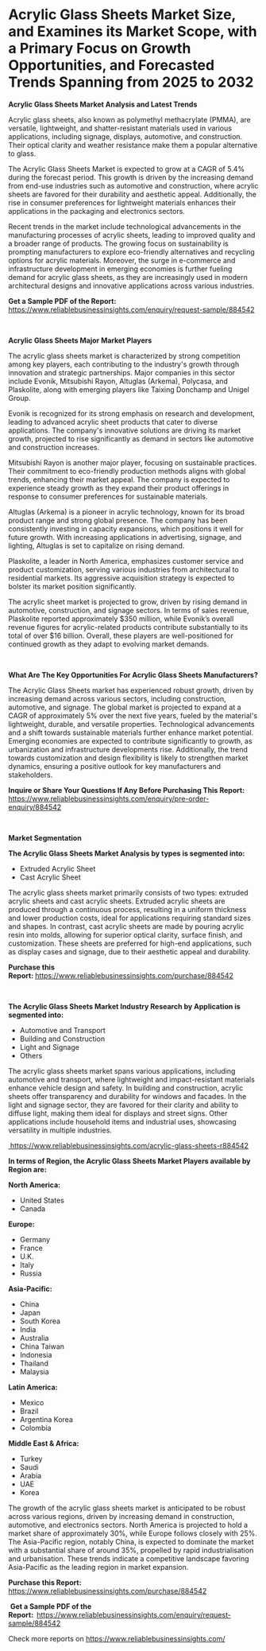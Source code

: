 <p><h1>Acrylic Glass Sheets Market Size, and Examines its Market Scope, with a Primary Focus on Growth Opportunities, and Forecasted Trends Spanning from 2025 to 2032</h1></p><p><strong>Acrylic Glass Sheets Market Analysis and Latest Trends</strong></p>
<p><p>Acrylic glass sheets, also known as polymethyl methacrylate (PMMA), are versatile, lightweight, and shatter-resistant materials used in various applications, including signage, displays, automotive, and construction. Their optical clarity and weather resistance make them a popular alternative to glass. </p><p>The Acrylic Glass Sheets Market is expected to grow at a CAGR of 5.4% during the forecast period. This growth is driven by the increasing demand from end-use industries such as automotive and construction, where acrylic sheets are favored for their durability and aesthetic appeal. Additionally, the rise in consumer preferences for lightweight materials enhances their applications in the packaging and electronics sectors.</p><p>Recent trends in the market include technological advancements in the manufacturing processes of acrylic sheets, leading to improved quality and a broader range of products. The growing focus on sustainability is prompting manufacturers to explore eco-friendly alternatives and recycling options for acrylic materials. Moreover, the surge in e-commerce and infrastructure development in emerging economies is further fueling demand for acrylic glass sheets, as they are increasingly used in modern architectural designs and innovative applications across various industries.</p></p>
<p><strong>Get a Sample PDF of the Report:&nbsp;</strong> <a href="https://www.reliablebusinessinsights.com/enquiry/request-sample/884542?utm_campaign=2440&utm_medium=2&utm_source=Github&utm_content=ia&utm_term=01042025&utm_id=acrylic-glass-sheets">https://www.reliablebusinessinsights.com/enquiry/request-sample/884542</a></p>
<p>&nbsp;</p>
<p><strong>Acrylic Glass Sheets Major Market Players</strong></p>
<p><p>The acrylic glass sheets market is characterized by strong competition among key players, each contributing to the industry's growth through innovation and strategic partnerships. Major companies in this sector include Evonik, Mitsubishi Rayon, Altuglas (Arkema), Polycasa, and Plaskolite, along with emerging players like Taixing Donchamp and Unigel Group.</p><p>Evonik is recognized for its strong emphasis on research and development, leading to advanced acrylic sheet products that cater to diverse applications. The company's innovative solutions are driving its market growth, projected to rise significantly as demand in sectors like automotive and construction increases.</p><p>Mitsubishi Rayon is another major player, focusing on sustainable practices. Their commitment to eco-friendly production methods aligns with global trends, enhancing their market appeal. The company is expected to experience steady growth as they expand their product offerings in response to consumer preferences for sustainable materials.</p><p>Altuglas (Arkema) is a pioneer in acrylic technology, known for its broad product range and strong global presence. The company has been consistently investing in capacity expansions, which positions it well for future growth. With increasing applications in advertising, signage, and lighting, Altuglas is set to capitalize on rising demand.</p><p>Plaskolite, a leader in North America, emphasizes customer service and product customization, serving various industries from architectural to residential markets. Its aggressive acquisition strategy is expected to bolster its market position significantly.</p><p>The acrylic sheet market is projected to grow, driven by rising demand in automotive, construction, and signage sectors. In terms of sales revenue, Plaskolite reported approximately $350 million, while Evonik’s overall revenue figures for acrylic-related products contribute substantially to its total of over $16 billion. Overall, these players are well-positioned for continued growth as they adapt to evolving market demands.</p></p>
<p>&nbsp;</p>
<p><strong>What Are The Key Opportunities For Acrylic Glass Sheets Manufacturers?</strong></p>
<p><p>The Acrylic Glass Sheets market has experienced robust growth, driven by increasing demand across various sectors, including construction, automotive, and signage. The global market is projected to expand at a CAGR of approximately 5% over the next five years, fueled by the material's lightweight, durable, and versatile properties. Technological advancements and a shift towards sustainable materials further enhance market potential. Emerging economies are expected to contribute significantly to growth, as urbanization and infrastructure developments rise. Additionally, the trend towards customization and design flexibility is likely to strengthen market dynamics, ensuring a positive outlook for key manufacturers and stakeholders.</p></p>
<p><strong>Inquire or Share Your Questions If Any Before Purchasing This Report:</strong> <a href="https://www.reliablebusinessinsights.com/enquiry/pre-order-enquiry/884542?utm_campaign=2440&utm_medium=2&utm_source=Github&utm_content=ia&utm_term=01042025&utm_id=acrylic-glass-sheets">https://www.reliablebusinessinsights.com/enquiry/pre-order-enquiry/884542</a></p>
<p>&nbsp;</p>
<p><strong>Market Segmentation</strong></p>
<p><strong>The Acrylic Glass Sheets Market Analysis by types is segmented into:</strong></p>
<p><ul><li>Extruded Acrylic Sheet</li><li>Cast Acrylic Sheet</li></ul></p>
<p><p>The acrylic glass sheets market primarily consists of two types: extruded acrylic sheets and cast acrylic sheets. Extruded acrylic sheets are produced through a continuous process, resulting in a uniform thickness and lower production costs, ideal for applications requiring standard sizes and shapes. In contrast, cast acrylic sheets are made by pouring acrylic resin into molds, allowing for superior optical clarity, surface finish, and customization. These sheets are preferred for high-end applications, such as display cases and signage, due to their aesthetic appeal and durability.</p></p>
<p><strong>Purchase this Report:&nbsp;</strong><a href="https://www.reliablebusinessinsights.com/purchase/884542?utm_campaign=2440&utm_medium=2&utm_source=Github&utm_content=ia&utm_term=01042025&utm_id=acrylic-glass-sheets">https://www.reliablebusinessinsights.com/purchase/884542</a></p>
<p>&nbsp;</p>
<p><strong>The Acrylic Glass Sheets Market Industry Research by Application is segmented into:</strong></p>
<p><ul><li>Automotive and Transport</li><li>Building and Construction</li><li>Light and Signage</li><li>Others</li></ul></p>
<p><p>The acrylic glass sheets market spans various applications, including automotive and transport, where lightweight and impact-resistant materials enhance vehicle design and safety. In building and construction, acrylic sheets offer transparency and durability for windows and facades. In the light and signage sector, they are favored for their clarity and ability to diffuse light, making them ideal for displays and street signs. Other applications include household items and industrial uses, showcasing versatility in multiple industries.</p></p>
<p><a href="https://www.reliablebusinessinsights.com/acrylic-glass-sheets-r884542?utm_campaign=2440&utm_medium=2&utm_source=Github&utm_content=ia&utm_term=01042025&utm_id=acrylic-glass-sheets">&nbsp;https://www.reliablebusinessinsights.com/acrylic-glass-sheets-r884542</a></p>
<p><strong>In terms of Region, the Acrylic Glass Sheets Market Players available by Region are:</strong></p>
<p>
    <p> <strong> North America: </strong>
        <ul>
            <li>United States</li>
            <li>Canada</li>
        </ul>
        </p> 
    <p> <strong> Europe: </strong>
        <ul>
            <li>Germany</li>
            <li>France</li>
            <li>U.K.</li>
            <li>Italy</li>
            <li>Russia</li>
        </ul>
        </p> 
    <p> <strong> Asia-Pacific: </strong>
        <ul>
            <li>China</li>
            <li>Japan</li>
            <li>South Korea</li>
            <li>India</li>
            <li>Australia</li>
            <li>China Taiwan</li>
            <li>Indonesia</li>
            <li>Thailand</li>
            <li>Malaysia</li>
        </ul>
        </p> 
    <p> <strong> Latin America: </strong>
        <ul>
            <li>Mexico</li>
            <li>Brazil</li>
            <li>Argentina Korea</li>
            <li>Colombia</li>
        </ul>
        </p> 
    <p> <strong> Middle East & Africa: </strong>
        <ul>
            <li>Turkey</li>
            <li>Saudi</li>
            <li>Arabia</li>
            <li>UAE</li>
            <li>Korea</li>
        </ul>
    </p>
    </p>
<p><p>The growth of the acrylic glass sheets market is anticipated to be robust across various regions, driven by increasing demand in construction, automotive, and electronics sectors. North America is projected to hold a market share of approximately 30%, while Europe follows closely with 25%. The Asia-Pacific region, notably China, is expected to dominate the market with a substantial share of around 35%, propelled by rapid industrialisation and urbanisation. These trends indicate a competitive landscape favoring Asia-Pacific as the leading region in market expansion.</p></p>
<p><strong>Purchase this Report: </strong><a href="https://www.reliablebusinessinsights.com/purchase/884542?utm_campaign=2440&utm_medium=2&utm_source=Github&utm_content=ia&utm_term=01042025&utm_id=acrylic-glass-sheets">https://www.reliablebusinessinsights.com/purchase/884542</a></p>
<p>&nbsp;<strong>Get a Sample PDF of the Report:&nbsp;&nbsp;</strong><a href="https://www.reliablebusinessinsights.com/enquiry/request-sample/884542?utm_campaign=2440&utm_medium=2&utm_source=Github&utm_content=ia&utm_term=01042025&utm_id=acrylic-glass-sheets">https://www.reliablebusinessinsights.com/enquiry/request-sample/884542</a></p>
<p><strong></strong></p>
<p>Check more reports on <a href="https://www.reliablebusinessinsights.com/?utm_campaign=2440&utm_medium=2&utm_source=Github&utm_content=ia&utm_term=01042025&utm_id=acrylic-glass-sheets">https://www.reliablebusinessinsights.com/</a></p>